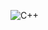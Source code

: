 ![C++](https://img.shields.io/badge/c++-%2300599C.svg?style=for-the-badge&logo=c%2B%2B&logoColor=white)
